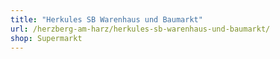 ```yaml
---
title: "Herkules SB Warenhaus und Baumarkt"
url: /herzberg-am-harz/herkules-sb-warenhaus-und-baumarkt/
shop: Supermarkt
---
```

